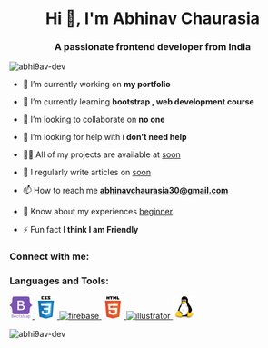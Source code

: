 <h1 align="center">Hi 👋, I'm Abhinav Chaurasia</h1>
<h3 align="center">A passionate frontend developer from India</h3>

<p align="left"> <img src="https://komarev.com/ghpvc/?username=abhi9av-dev&label=Profile%20views&color=0e75b6&style=flat" alt="abhi9av-dev" /> </p>

- 🔭 I’m currently working on **my portfolio**

- 🌱 I’m currently learning **bootstrap , web development course**

- 👯 I’m looking to collaborate on **no one**

- 🤝 I’m looking for help with **i don't need help**

- 👨‍💻 All of my projects are available at [soon](soon)

- 📝 I regularly write articles on [soon](soon)

- 📫 How to reach me **abhinavchaurasia30@gmail.com**

- 📄 Know about my experiences [beginner](beginner)

- ⚡ Fun fact **I think I am Friendly**

<h3 align="left">Connect with me:</h3>
<p align="left">
</p>

<h3 align="left">Languages and Tools:</h3>
<p align="left"> <a href="https://getbootstrap.com" target="_blank" rel="noreferrer"> <img src="https://raw.githubusercontent.com/devicons/devicon/master/icons/bootstrap/bootstrap-plain-wordmark.svg" alt="bootstrap" width="40" height="40"/> </a> <a href="https://www.w3schools.com/css/" target="_blank" rel="noreferrer"> <img src="https://raw.githubusercontent.com/devicons/devicon/master/icons/css3/css3-original-wordmark.svg" alt="css3" width="40" height="40"/> </a> <a href="https://firebase.google.com/" target="_blank" rel="noreferrer"> <img src="https://www.vectorlogo.zone/logos/firebase/firebase-icon.svg" alt="firebase" width="40" height="40"/> </a> <a href="https://www.w3.org/html/" target="_blank" rel="noreferrer"> <img src="https://raw.githubusercontent.com/devicons/devicon/master/icons/html5/html5-original-wordmark.svg" alt="html5" width="40" height="40"/> </a> <a href="https://www.adobe.com/in/products/illustrator.html" target="_blank" rel="noreferrer"> <img src="https://www.vectorlogo.zone/logos/adobe_illustrator/adobe_illustrator-icon.svg" alt="illustrator" width="40" height="40"/> </a> <a href="https://www.linux.org/" target="_blank" rel="noreferrer"> <img src="https://raw.githubusercontent.com/devicons/devicon/master/icons/linux/linux-original.svg" alt="linux" width="40" height="40"/> </a> </p>

<p><img align="center" src="https://github-readme-stats.vercel.app/api/top-langs?username=abhi9av-dev&show_icons=true&locale=en&layout=compact" alt="abhi9av-dev" /></p>

